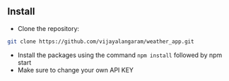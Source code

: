 
## Install
- Clone the repository:

```bash
git clone https://github.com/vijayalangaram/weather_app.git

```
- Install the packages using the command `npm install` followed by npm start
- Make sure to change your own API KEY